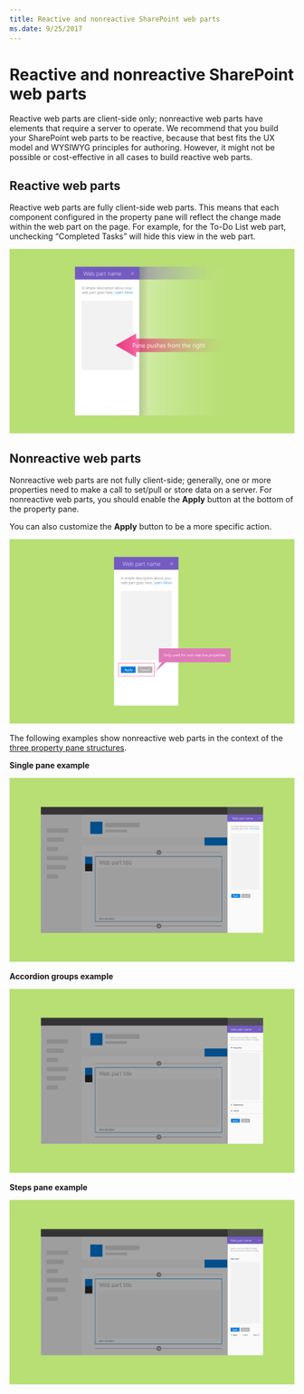 ```yaml
---
title: Reactive and nonreactive SharePoint web parts
ms.date: 9/25/2017 
---
```


# Reactive and nonreactive SharePoint web parts

Reactive web parts are client-side only; nonreactive web parts have elements that require a server to operate. We recommend that you build your SharePoint web parts to be reactive, because that best fits the UX model and WYSIWYG principles for authoring. However, it might not be possible or cost-effective in all cases to build reactive web parts.


## Reactive web parts

Reactive web parts are fully client-side web parts. This means that each component configured in the property pane will reflect the change made within the web part on the page. For example, for the To-Do List web part, unchecking “Completed Tasks” will hide this view in the web part.

![A reactive web part](../images/design-reactive-01.png)


## Nonreactive web parts
Nonreactive web parts are not fully client-side; generally, one or more properties need to make a call to set/pull or store data on a server. For nonreactive web parts, you should enable the **Apply** button at the bottom of the property pane.

You can also customize the **Apply** button to be a more specific action. <!-- Is this a reference to an image? (design-wp-pp-non-reactive.png) -->

![A nonreactive web part with Apply and Cancel buttons](../images/design-reactive-02.png)


The following examples show nonreactive web parts in the context of the [three property pane structures](design-a-web-part.md).

**Single pane example**

![A nonreactive web part with a single pane property structure](../images/design-reactive-03.png)

**Accordion groups example**

![A nonreactive web part with an according groups pane property structure](../images/design-reactive-04.png)

**Steps pane example**

![A nonreactive web part with a steps pane property structure](../images/design-reactive-05.png)